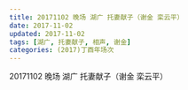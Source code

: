 ```yaml
---
title: 20171102 晚场 湖广 托妻献子（谢金 栾云平）
date: 2017-11-02
updated: 2017-11-02
tags: [湖广, 托妻献子, 相声, 谢金] 
categories: (2017)丁酉年场次 
---
```

20171102 晚场 湖广 托妻献子（谢金 栾云平）

